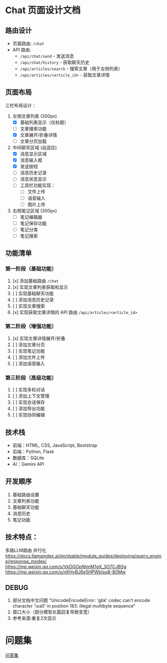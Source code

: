 # Chat 页面设计文档

## 路由设计
- 页面路由: `/chat`
- API 路由: 
  - `/api/chat/send` - 发送消息
  - `/api/chat/history` - 获取聊天历史
  - `/api/articles/search` - 搜索文章（用于左侧列表）
  - `/api/articles/<article_id>` - 获取文章详情

## 页面布局
三栏布局设计：
1. 左侧文章列表 (300px)
   - [x] 基础列表显示（仅标题）
   - [ ] 文章搜索功能
   - [X] 文章展开/折叠详情
   - [ ] 文章分页加载

2. 中间聊天区域 (自适应)
   - [x] 消息显示区域
   - [x] 消息输入框
   - [x] 发送按钮
   - [ ] 消息历史记录
   - [ ] 消息状态显示
   - [ ] 工具栏功能实现：
     - [ ] 文件上传
     - [ ] 语音输入
     - [ ] 图片上传

3. 右侧笔记区域 (300px)
   - [ ] 笔记编辑器
   - [ ] 笔记保存功能
   - [ ] 笔记分类
   - [ ] 笔记搜索

## 功能清单

### 第一阶段（基础功能）
1. [x] 添加基础路由 `/chat`
2. [x] 实现文章列表获取和显示
3. [ ] 实现基础聊天功能
4. [ ] 添加消息历史记录
5. [ ] 实现文章搜索
6. [x] 实现获取文章详情的 API 路由 `/api/articles/<article_id>`

### 第二阶段（增强功能）
1. [x] 实现文章详情展开/折叠
2. [ ] 添加文章分页
3. [ ] 实现笔记功能
4. [ ] 添加文件上传
5. [ ] 添加语音输入

### 第三阶段（高级功能）
1. [ ] 实现多轮对话
2. [ ] 添加上下文管理
3. [ ] 实现会话保存
4. [ ] 添加导出功能
5. [ ] 实现协同编辑

## 技术栈
- 前端：HTML, CSS, JavaScript, Bootstrap
- 后端：Python, Flask
- 数据库：SQLite
- AI：Gemini API

## 开发顺序
1. 基础路由设置
2. 文章列表功能
3. 基础聊天功能
4. 消息历史
5. 笔记功能

## 技术特点：
多路LLM路由 并行化
https://docs.llamaindex.ai/en/stable/module_guides/deploying/query_engine/response_modes/
https://mp.weixin.qq.com/s/VkDGOpNtmM1gX_3O7CJBSg
https://mp.weixin.qq.com/s/nKHyBJ6e5HPWbIsq8-B0Mw

## DEBUG
1. 部分文档中文问题 “UnicodeEncodeError: 'gbk' codec can't encode character '\xa0' in position 183: illegal multibyte sequence”
2. 窗口大小（部分模型长篇回复导致变宽）
3. 参考来源:重复2次显示
# 问题集
[问答集](Prompts.txt)